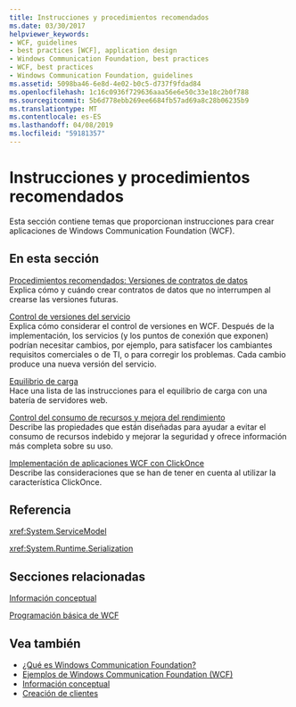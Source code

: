 ```yaml
---
title: Instrucciones y procedimientos recomendados
ms.date: 03/30/2017
helpviewer_keywords:
- WCF, guidelines
- best practices [WCF], application design
- Windows Communication Foundation, best practices
- WCF, best practices
- Windows Communication Foundation, guidelines
ms.assetid: 5098ba46-6e8d-4e02-b0c5-d737f9fdad84
ms.openlocfilehash: 1c16c0936f729636aaa56e6e50c33e18c2b0f788
ms.sourcegitcommit: 5b6d778ebb269ee6684fb57ad69a8c28b06235b9
ms.translationtype: MT
ms.contentlocale: es-ES
ms.lasthandoff: 04/08/2019
ms.locfileid: "59181357"
---
```

# <a name="guidelines-and-best-practices"></a>Instrucciones y procedimientos recomendados
Esta sección contiene temas que proporcionan instrucciones para crear aplicaciones de Windows Communication Foundation (WCF).  
  
## <a name="in-this-section"></a>En esta sección  
 [Procedimientos recomendados: Versiones de contratos de datos](../../../docs/framework/wcf/best-practices-data-contract-versioning.md)  
 Explica cómo y cuándo crear contratos de datos que no interrumpen al crearse las versiones futuras.  
  
 [Control de versiones del servicio](../../../docs/framework/wcf/service-versioning.md)  
 Explica cómo considerar el control de versiones en WCF. Después de la implementación, los servicios (y los puntos de conexión que exponen) podrían necesitar cambios, por ejemplo, para satisfacer los cambiantes requisitos comerciales o de TI, o para corregir los problemas. Cada cambio produce una nueva versión del servicio.  
  
 [Equilibrio de carga](../../../docs/framework/wcf/load-balancing.md)  
 Hace una lista de las instrucciones para el equilibrio de carga con una batería de servidores web.  
  
 [Control del consumo de recursos y mejora del rendimiento](../../../docs/framework/wcf/controlling-resource-consumption-and-improving-performance.md)  
 Describe las propiedades que están diseñadas para ayudar a evitar el consumo de recursos indebido y mejorar la seguridad y ofrece información más completa sobre su uso.  
  
 [Implementación de aplicaciones WCF con ClickOnce](../../../docs/framework/wcf/deploying-wcf-applications-with-clickonce.md)  
 Describe las consideraciones que se han de tener en cuenta al utilizar la característica ClickOnce.  
  
## <a name="reference"></a>Referencia  
 <xref:System.ServiceModel>  
  
 <xref:System.Runtime.Serialization>  
  
## <a name="related-sections"></a>Secciones relacionadas  
 [Información conceptual](../../../docs/framework/wcf/conceptual-overview.md)  
  
 [Programación básica de WCF](../../../docs/framework/wcf/basic-wcf-programming.md)  
  
## <a name="see-also"></a>Vea también

- [¿Qué es Windows Communication Foundation?](../../../docs/framework/wcf/whats-wcf.md)
- [Ejemplos de Windows Communication Foundation (WCF)](./samples/index.md)
- [Información conceptual](../../../docs/framework/wcf/conceptual-overview.md)
- [Creación de clientes](../../../docs/framework/wcf/building-clients.md)
